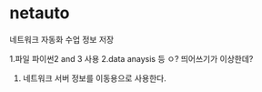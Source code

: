 # netauto
네트워크 자동화 수업 정보 저장



1.파일 파이썬2 and 3 사용
2.data anaysis 등 
ㅇ? 띄어쓰기가 이상한데?
1. 네트워크 서버 정보를 이동용으로 사용한다.
